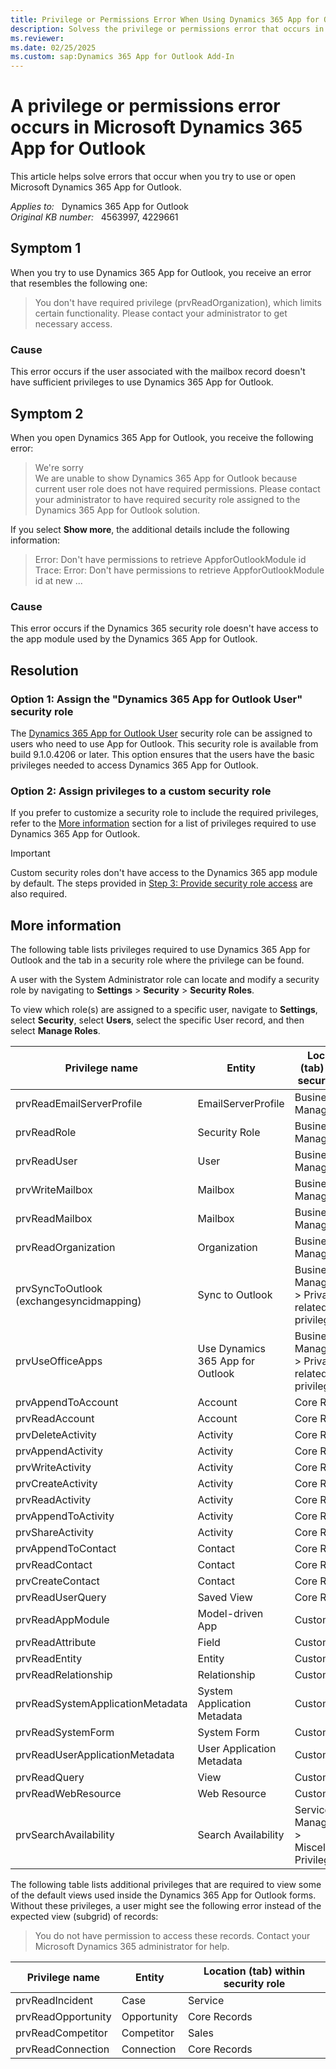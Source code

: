 ```yaml
---
title: Privilege or Permissions Error When Using Dynamics 365 App for Outlook
description: Solvess the privilege or permissions error that occurs in Microsoft Dynamics 365 App for Outlook.
ms.reviewer: 
ms.date: 02/25/2025
ms.custom: sap:Dynamics 365 App for Outlook Add-In
---
```

# A privilege or permissions error occurs in Microsoft Dynamics 365 App for Outlook

This article helps solve errors that occur when you try to use or open Microsoft Dynamics 365 App for Outlook.

_Applies to:_ &nbsp; Dynamics 365 App for Outlook  
_Original KB number:_ &nbsp; 4563997, 4229661

## Symptom 1

When you try to use Dynamics 365 App for Outlook, you receive an error that resembles the following one:

> You don't have required privilege (prvReadOrganization), which limits certain functionality. Please contact your administrator to get necessary access.

### Cause

This error occurs if the user associated with the mailbox record doesn't have sufficient privileges to use Dynamics 365 App for Outlook.

## Symptom 2

When you open Dynamics 365 App for Outlook, you receive the following error:

> We're sorry  
> We are unable to show Dynamics 365 App for Outlook because current user role does not have required permissions. Please contact your administrator to have required security role assigned to the Dynamics 365 App for Outlook solution.

If you select **Show more**, the additional details include the following information:

> Error: Don't have permissions to retrieve AppforOutlookModule id  
> Trace: Error: Don't have permissions to retrieve AppforOutlookModule id at new ...

### Cause

This error occurs if the Dynamics 365 security role doesn't have access to the app module used by the Dynamics 365 App for Outlook.

## Resolution

### Option 1: Assign the "Dynamics 365 App for Outlook User" security role

The [Dynamics 365 App for Outlook User](/dynamics365/outlook-app/deploy-dynamics-365-app-for-outlook#provide-security-role-access) security role can be assigned to users who need to use App for Outlook. This security role is available from build 9.1.0.4206 or later. This option ensures that the users have the basic privileges needed to access Dynamics 365 App for Outlook.

### Option 2: Assign privileges to a custom security role

If you prefer to customize a security role to include the required privileges, refer to the [More information](#more-information) section for a list of privileges required to use Dynamics 365 App for Outlook.

> [!IMPORTANT]
> Custom security roles don't have access to the Dynamics 365 app module by default. The steps provided in [Step 3: Provide security role access](/dynamics365/outlook-app/deploy-dynamics-365-app-for-outlook#provide-security-role-access) are also required.

## More information

The following table lists privileges required to use Dynamics 365 App for Outlook and the tab in a security role where the privilege can be found.

A user with the System Administrator role can locate and modify a security role by navigating to **Settings** > **Security** > **Security Roles**.

To view which role(s) are assigned to a specific user, navigate to **Settings**, select **Security**, select **Users**, select the specific User record, and then select **Manage Roles**.

| Privilege name| Entity| Location (tab) within security role|
|---|---|---|
|prvReadEmailServerProfile|EmailServerProfile|Business Management|
|prvReadRole|Security Role|Business Management|
|prvReadUser|User|Business Management|
|prvWriteMailbox|Mailbox|Business Management|
|prvReadMailbox|Mailbox|Business Management|
|prvReadOrganization|Organization|Business Management|
|prvSyncToOutlook (exchangesyncidmapping)|Sync to Outlook|Business Management > Privacy-related privileges|
|prvUseOfficeApps|Use Dynamics 365 App for Outlook|Business Management > Privacy-related privileges|
|prvAppendToAccount|Account|Core Records|
|prvReadAccount|Account|Core Records|
|prvDeleteActivity|Activity|Core Records|
|prvAppendActivity|Activity|Core Records|
|prvWriteActivity|Activity|Core Records|
|prvCreateActivity|Activity|Core Records|
|prvReadActivity|Activity|Core Records|
|prvAppendToActivity|Activity|Core Records|
|prvShareActivity|Activity|Core Records|
|prvAppendToContact|Contact|Core Records|
|prvReadContact|Contact|Core Records|
|prvCreateContact|Contact|Core Records|
|prvReadUserQuery|Saved View|Core Records|
|prvReadAppModule|Model-driven App|Customization|
|prvReadAttribute|Field|Customization|
|prvReadEntity|Entity|Customization|
|prvReadRelationship|Relationship|Customization|
|prvReadSystemApplicationMetadata|System Application Metadata|Customization|
|prvReadSystemForm|System Form|Customization|
|prvReadUserApplicationMetadata|User Application Metadata|Customization|
|prvReadQuery|View|Customization|
|prvReadWebResource|Web Resource|Customization|
|prvSearchAvailability|Search Availability|Service Management > Miscellaneous Privileges|

The following table lists additional privileges that are required to view some of the default views used inside the Dynamics 365 App for Outlook forms. Without these privileges, a user might see the following error instead of the expected view (subgrid) of records:

> You do not have permission to access these records. Contact your Microsoft Dynamics 365 administrator for help.

| Privilege name| Entity| Location (tab) within security role|
|---|---|---|
|prvReadIncident|Case|Service|
|prvReadOpportunity|Opportunity|Core Records|
|prvReadCompetitor|Competitor|Sales|
|prvReadConnection|Connection|Core Records|
